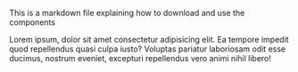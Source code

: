 This is a markdown file explaining how to download and use the components

Lorem ipsum, dolor sit amet consectetur adipisicing elit. Ea tempore impedit quod repellendus quasi culpa iusto? Voluptas pariatur laboriosam odit esse ducimus, nostrum eveniet, excepturi repellendus vero animi nihil libero!